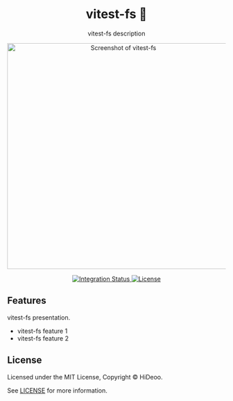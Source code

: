 <div align="center">
  <h1>vitest-fs 🚧</h1>
  <p>vitest-fs description</p>
  <p>
    <a href="https://dummyimage.com/520x350/121212/cdc8be.png&text=screenshot" title="Screenshot of vitest-fs">
      <img alt="Screenshot of vitest-fs" src="https://dummyimage.com/520x350/121212/cdc8be.png&text=screenshot" width="520" />
    </a>
  </p>
</div>

<div align="center">
  <a href="https://github.com/HiDeoo/vitest-fs/actions/workflows/integration.yml">
    <img alt="Integration Status" src="https://github.com/HiDeoo/vitest-fs/actions/workflows/integration.yml/badge.svg" />
  </a>
  <a href="https://github.com/HiDeoo/vitest-fs/blob/main/LICENSE">
    <img alt="License" src="https://badgen.net/github/license/HiDeoo/vitest-fs" />
  </a>
  <br />
</div>

## Features

vitest-fs presentation.

- vitest-fs feature 1
- vitest-fs feature 2

## License

Licensed under the MIT License, Copyright © HiDeoo.

See [LICENSE](https://github.com/HiDeoo/vitest-fs/blob/main/LICENSE) for more information.
